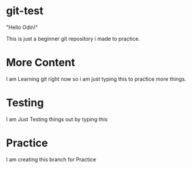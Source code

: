 # git-test

"Hello Odin!"

This is just a beginner git repository i made to practice.

# More Content

I am Learning git right now so i am just typing this to practice more things.

# Testing

I am Just Testing things out by typing this

# Practice

I am creating this branch for Practice

